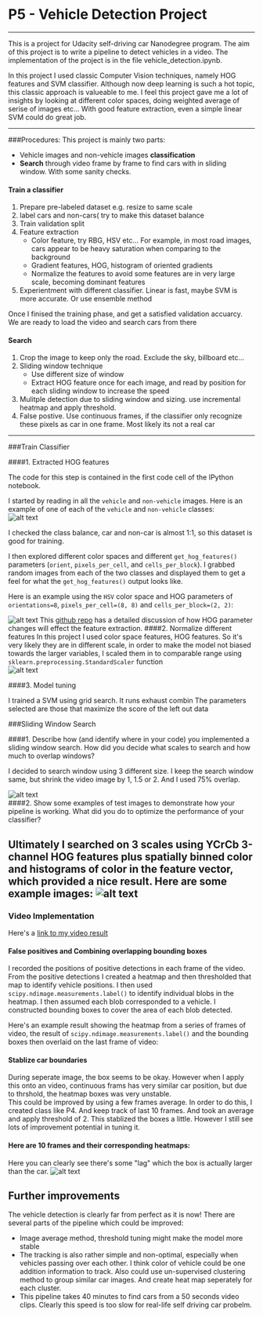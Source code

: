 # P5 - Vehicle Detection Project

---
This is a project for Udacity self-driving car Nanodegree program. The aim of this project is to write a pipeline to detect vehicles in a video. The implementation of the project is in the file vehicle_detection.ipynb. 

In this project I used classic Computer Vision techniques, namely HOG features and SVM classifier. Although now deep learning is such a hot topic, this classic approach is valueable to me. I feel this project gave me a lot of insights by looking at different color spaces, doing weighted average of serise of images etc... With good feature extraction, even a simple linear SVM could do great job. 

---

###Procedures:
This project is mainly two parts:  
- Vehicle images and non-vehicle images **classification**  
- **Search** through video frame by frame to find cars with in sliding window. With some sanity checks.

#### Train a classifier

1. Prepare pre-labeled dataset e.g. resize to same scale
2. label cars and non-cars( try to make this dataset balance
3. Train validation split
4. Feature extraction
	- Color feature, try RBG, HSV etc... For example, in most road images, cars appear to be heavy saturation when comparing to the background
	- Gradient features, HOG, histogram of oriented gradients 
	- Normalize the features to avoid some features are in very large scale, becoming dominant features
5. Experientment with different classifier. Linear is fast, maybe SVM is more accurate. Or use ensemble method

Once I finised the training phase, and get a satisfied validation accuarcy. We are ready to load the video and search cars from there

#### Search 
1. Crop the image to keep only the road. Exclude the sky, billboard etc...
2. Sliding window technique
 	- Use different size of window 
 	- Extract HOG feature once for each image, and read by position for each sliding window to increase the speed
3. Mulitple detection due to sliding window and sizing. use incremental heatmap and apply threshold. 
4. False postive. Use continuous frames, if the classifier only recognize these pixels as car in one frame. Most likely its not a real car

---
###Train Classifier

####1. Extracted HOG features

The code for this step is contained in the first code cell of the IPython notebook.  

I started by reading in all the `vehicle` and `non-vehicle` images.  Here is an example of one of each of the `vehicle` and `non-vehicle` classes:  
![alt text](./examples/car_not_car.jpeg "Car/non-car Image")

I checked the class balance, car and non-car is almost 1:1, so this dataset is good for training.

I then explored different color spaces and different `get_hog_features()` parameters (`orient`, `pixels_per_cell`, and `cells_per_block`).  I grabbed random images from each of the two classes and displayed them to get a feel for what the `get_hog_features()` output looks like.

Here is an example using the `HSV` color space and HOG parameters of `orientations=8`, `pixels_per_cell=(8, 8)` and `cells_per_block=(2, 2)`:


![alt text](./examples/Hog.png "Extract Hog feature in HSV space")
This [github repo](https://github.com/asgunzi/CarND-VehicleDetection) has a detailed discussion of how HOG parameter changes will effect the feature extraction.
####2. Normalize different features
In this project I used color space features, HOG features. So it's very likely they are in different scale, in order to make the model not biased towards the larger variables, I scaled them in to comparable range using `sklearn.preprocessing.StandardScaler` function  
![alt text](./examples/Normalize.png "normalize features")

####3. Model tuning

I trained a SVM using grid search. It runs exhaust combin The parameters selected are those that maximize the score of the left out data

###Sliding Window Search

####1. Describe how (and identify where in your code) you implemented a sliding window search.  How did you decide what scales to search and how much to overlap windows?

I decided to search window using 3 different size. I keep the search window same, but shrink the video image by 1, 1.5 or 2. And I used 75% overlap. 

![alt text](./examples/box.png "Search box on image")  
####2. Show some examples of test images to demonstrate how your pipeline is working.  What did you do to optimize the performance of your classifier?

Ultimately I searched on 3 scales using YCrCb 3-channel HOG features plus spatially binned color and histograms of color in the feature vector, which provided a nice result.  Here are some example images:
![alt text](./examples/find_car.png "find car and heatmap")
---

### Video Implementation

Here's a [link to my video result](./full_output.mp4)


#### False positives and Combining overlapping bounding boxes

I recorded the positions of positive detections in each frame of the video.  From the positive detections I created a heatmap and then thresholded that map to identify vehicle positions.  I then used `scipy.ndimage.measurements.label()` to identify individual blobs in the heatmap.  I then assumed each blob corresponded to a vehicle.  I constructed bounding boxes to cover the area of each blob detected.  

Here's an example result showing the heatmap from a series of frames of video, the result of `scipy.ndimage.measurements.label()` and the bounding boxes then overlaid on the last frame of video:




#### Stablize car boundaries
During seperate image, the box seems to be okay. However when I apply this onto an video, continuous frams has very similar car position, but due to thrshold, the heatmap boxes was very unstable.   
This could be improved by using a few frames average. In order to do this, I created class like P4. And keep track of last 10 frames. And took an average and apply threshold of 2. This stablized the boxes a little. However I still see lots of improvement potential in tuning it. 
#### Here are 10 frames and their corresponding heatmaps:

Here you can clearly see there's some "lag" which the box is actually larger than the car.
![alt text](./examples/video_10.png "Average 10 frames")

## Further improvements

The vehicle detection is clearly far from perfect as it is now! There are several parts of the pipeline which could be improved:  

* Image average method, threshold tuning might make the model more stable    
* The tracking is also rather simple and non-optimal, especially when vehicles passing over each other. I think color of vehicle could be one addition information to track. Also could use un-supervised clustering method to group similar car images. And create heat map seperately for each cluster.  
* This pipeline takes 40 minutes to find cars from a 50 seconds video clips. Clearly this speed is too slow for real-life self driving car probelm. 